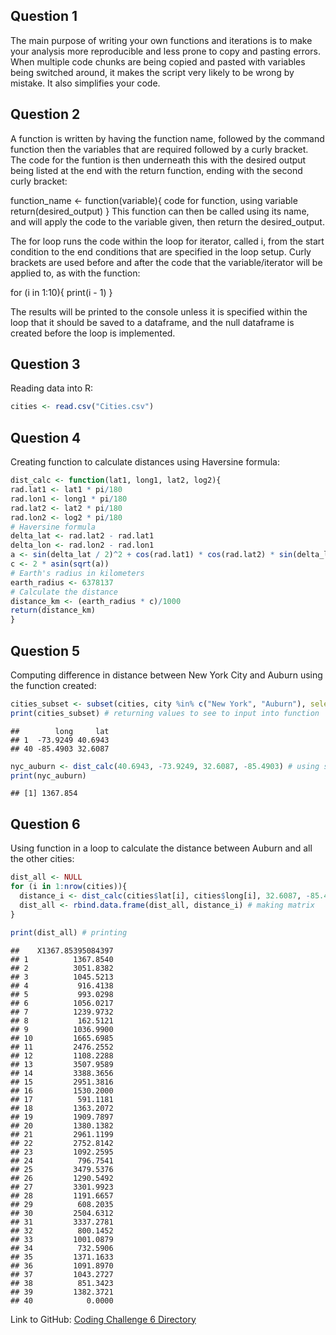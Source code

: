 ## Question 1

The main purpose of writing your own functions and iterations is to make
your analysis more reproducible and less prone to copy and pasting
errors. When multiple code chunks are being copied and pasted with
variables being switched around, it makes the script very likely to be
wrong by mistake. It also simplifies your code.

## Question 2

A function is written by having the function name, followed by the
command function then the variables that are required followed by a
curly bracket. The code for the funtion is then underneath this with the
desired output being listed at the end with the return function, ending
with the second curly bracket:

function_name \<- function(variable){ code for function, using variable
return(desired_output) } This function can then be called using its
name, and will apply the code to the variable given, then return the
desired_output.

The for loop runs the code within the loop for iterator, called i, from
the start condition to the end conditions that are specified in the loop
setup. Curly brackets are used before and after the code that the
variable/iterator will be applied to, as with the function:

for (i in 1:10){ print(i - 1) }

The results will be printed to the console unless it is specified within
the loop that it should be saved to a dataframe, and the null dataframe
is created before the loop is implemented.

## Question 3

Reading data into R:

``` r
cities <- read.csv("Cities.csv")
```

## Question 4

Creating function to calculate distances using Haversine formula:

``` r
dist_calc <- function(lat1, long1, lat2, log2){
rad.lat1 <- lat1 * pi/180
rad.lon1 <- long1 * pi/180
rad.lat2 <- lat2 * pi/180
rad.lon2 <- log2 * pi/180
# Haversine formula
delta_lat <- rad.lat2 - rad.lat1
delta_lon <- rad.lon2 - rad.lon1
a <- sin(delta_lat / 2)^2 + cos(rad.lat1) * cos(rad.lat2) * sin(delta_lon / 2)^2
c <- 2 * asin(sqrt(a))
# Earth's radius in kilometers
earth_radius <- 6378137
# Calculate the distance
distance_km <- (earth_radius * c)/1000
return(distance_km)
}
```

## Question 5

Computing difference in distance between New York City and Auburn using
the function created:

``` r
cities_subset <- subset(cities, city %in% c("New York", "Auburn"), select = c(long, lat)) # subsetting data to get the two cities we are interested in
print(cities_subset) # returning values to see to input into function
```

    ##        long     lat
    ## 1  -73.9249 40.6943
    ## 40 -85.4903 32.6087

``` r
nyc_auburn <- dist_calc(40.6943, -73.9249, 32.6087, -85.4903) # using subset data in function
print(nyc_auburn)
```

    ## [1] 1367.854

## Question 6

Using function in a loop to calculate the distance between Auburn and
all the other cities:

``` r
dist_all <- NULL
for (i in 1:nrow(cities)){
  distance_i <- dist_calc(cities$lat[i], cities$long[i], 32.6087, -85.4903) # applying function to every city
  dist_all <- rbind.data.frame(dist_all, distance_i) # making matrix
}

print(dist_all) # printing
```

    ##    X1367.85395084397
    ## 1          1367.8540
    ## 2          3051.8382
    ## 3          1045.5213
    ## 4           916.4138
    ## 5           993.0298
    ## 6          1056.0217
    ## 7          1239.9732
    ## 8           162.5121
    ## 9          1036.9900
    ## 10         1665.6985
    ## 11         2476.2552
    ## 12         1108.2288
    ## 13         3507.9589
    ## 14         3388.3656
    ## 15         2951.3816
    ## 16         1530.2000
    ## 17          591.1181
    ## 18         1363.2072
    ## 19         1909.7897
    ## 20         1380.1382
    ## 21         2961.1199
    ## 22         2752.8142
    ## 23         1092.2595
    ## 24          796.7541
    ## 25         3479.5376
    ## 26         1290.5492
    ## 27         3301.9923
    ## 28         1191.6657
    ## 29          608.2035
    ## 30         2504.6312
    ## 31         3337.2781
    ## 32          800.1452
    ## 33         1001.0879
    ## 34          732.5906
    ## 35         1371.1633
    ## 36         1091.8970
    ## 37         1043.2727
    ## 38          851.3423
    ## 39         1382.3721
    ## 40            0.0000

Link to GitHub: [Coding Challenge 6
Directory](https://github.com/sarahbatten/PLPA6820/tree/main)
